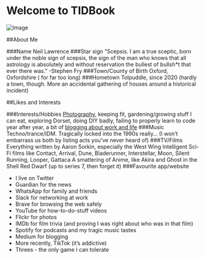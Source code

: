 # Welcome to TIDBook

![Image](https://miro.medium.com/max/1400/1*gsdYbPUGCkdH0TkaBrn-fA.jpeg)

##About Me

###Name
Neil Lawrence
###Star sign
“Scepsis. I am a true sceptic, born under the noble sign of scepsis, the sign of the man who knows that all astrology is absolutely and without reservation the bullest of bullsh*t that ever there was.”
-Stephen Fry
###Town/County of Birth
Oxford, Oxfordshire ( for far too long)
###Hometown
Tolpuddle, since 2020 (hardly a town, though. More an accidental gathering of houses around a historical incident)


##Likes and Interests

###Interests/Hobbies
[Photography](https://www.flickr.com/photos/neillawrencephotography/), keeping fit, gardening/growing stuff I can eat, exploring Dorset, doing DIY badly, failing to properly learn to code year after year, a bit of [blogging about work and life](https://ox1digital.medium.com/)
###Music
Techno/trance/IDM. Tragically locked into the 1990s really…
(I won’t embarrass us both by listing acts you’ve never heard of)
###TV/Films
Everything written by Aaron Sorkin, especially the West Wing
Intelligent Sci-Fi films like Contact, Arrival, Dune, Bladerunner, Interstellar, Moon, Silent Running, Looper, Gattaca
A smattering of Anime, like Akira and Ghost in the Shell
Red Dwarf (up to series 7, then forget it)
###Favourite app/website
-	I live on Twitter 
-	Guardian for the news 
-	WhatsApp for family and friends 
-	Slack for networking at work
-	Brave for browsing the web safely
-	YouTube for how-to-do-stuff videos 
-	Flickr for photos 
-	IMDb for film trivia (and proving I was right about who was in that film) 
-	Spotify for podcasts and my tragic music tastes
-	Medium for blogging
-	More recently, TikTok (it’s addictive)
-	Threes -  the only game I can tolerate

